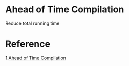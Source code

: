 # Ahead of Time Compilation

Reduce total running time

# Reference
1.[Ahead of Time Compilation](https://software.intel.com/content/www/us/en/develop/documentation/oneapi-dpcpp-cpp-compiler-dev-guide-and-reference/top/compilation/ahead-of-time-compilation.html)
